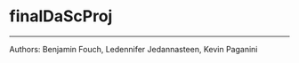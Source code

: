 # finalDaScProj
------------------------------------------------------------------------------------------
Authors: Benjamin Fouch, Ledennifer Jedannasteen, Kevin Paganini
